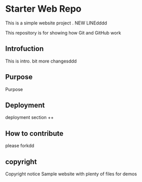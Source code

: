 

# Starter Web Repo

This is a simple website project . NEW LINEdddd

This repository is for showing how Git and GitHub work

## Introfuction
This is intro. bit more changesddd
## Purpose
Purpose
## Deployment
deployment section ++
## How to contribute
please forkdd

## copyright
 Copyright notice
Sample website with plenty of files for demos